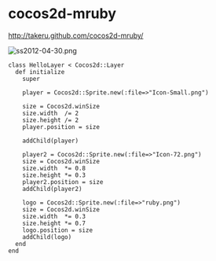 cocos2d-mruby
=============

http://takeru.github.com/cocos2d-mruby/

![ss2012-04-30.png](http://takeru.github.com/cocos2d-mruby/images/ss2012-04-30.png)

    class HelloLayer < Cocos2d::Layer
      def initialize
        super
     
        player = Cocos2d::Sprite.new(:file=>"Icon-Small.png")
     
        size = Cocos2d.winSize
        size.width  /= 2
        size.height /= 2
        player.position = size
     
        addChild(player)
     
        player2 = Cocos2d::Sprite.new(:file=>"Icon-72.png")
        size = Cocos2d.winSize
        size.width  *= 0.8
        size.height *= 0.3
        player2.position = size
        addChild(player2)
     
        logo = Cocos2d::Sprite.new(:file=>"ruby.png")
        size = Cocos2d.winSize
        size.width  *= 0.3
        size.height *= 0.7
        logo.position = size
        addChild(logo)
      end
    end
  
